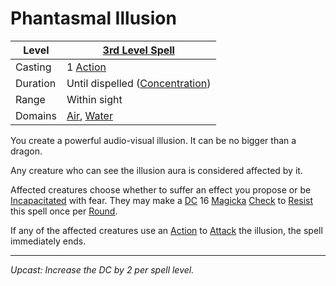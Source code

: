 # Phantasmal Illusion

| Level    | [3rd Level Spell](3rd%20Level%20Spells.md)                                   |
| -------- | ---------------------------------------------------------------------------- |
| Casting  | 1 [Action](../../../../Game%20Procedures/Core%20Procedures/Action.md)        |
| Duration | Until dispelled ([Concentration](../../Concentration.md))                    |
| Range    | Within sight                                                                 |
| Domains  | [Air](../../Spell%20Domains/Air.md), [Water](../../Spell%20Domains/Water.md) |

You create a powerful audio-visual illusion. It can be no bigger than a dragon.

Any creature who can see the illusion aura is considered affected by it.

Affected creatures choose whether to suffer an effect you propose or be [Incapacitated](../../../../Game%20Procedures/Conditions/Incapacitated.md) with fear. They may make a [DC](../../../../Game%20Procedures/Core%20Procedures/DC.md) 16 [Magicka](../../../../Player%20Characters/Attributes/Magicka.md) [Check](../../../../Game%20Procedures/Core%20Procedures/Check.md) to [Resist](../../Resist.md) this spell once per [Round](../../../../Game%20Procedures/Core%20Procedures/Round.md).

If any of the affected creatures use an [Action](../../../../Game%20Procedures/Core%20Procedures/Action.md) to [Attack](../../../../Game%20Procedures/Combat/Attack.md) the illusion, the spell immediately ends.

---
*Upcast: Increase the DC by 2 per spell level.*

